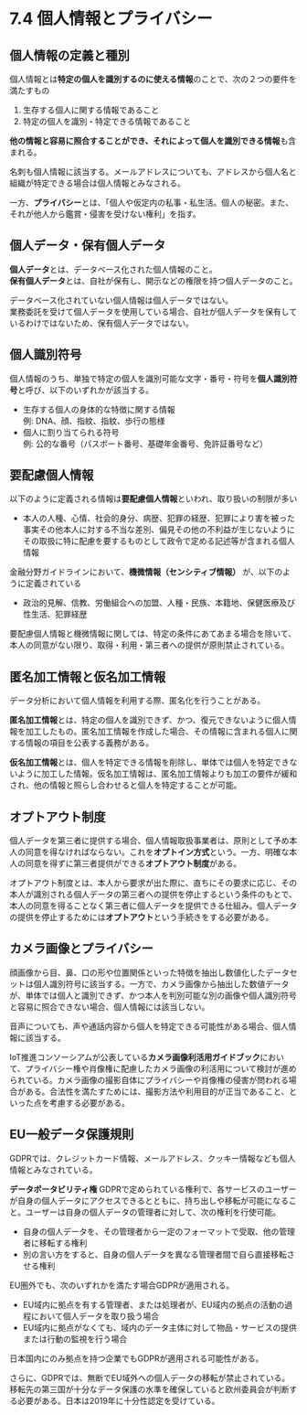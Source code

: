 # 7.4 個人情報とプライバシー

## 個人情報の定義と種別

個人情報とは**特定の個人を識別するのに使える情報**のことで、次の２つの要件を満たすもの

1. 生存する個人に関する情報であること
2. 特定の個人を識別・特定できる情報であること

**他の情報と容易に照合することができ、それによって個人を識別できる情報**も含まれる。

名刺も個人情報に該当する。メールアドレスについても、アドレスから個人名と組織が特定できる場合は個人情報とみなされる。

一方、**プライバシー**とは、「個人や仮定内の私事・私生活。個人の秘密。また、それが他人から鑑賞・侵害を受けない権利」を指す。

## 個人データ・保有個人データ

**個人データ**とは、データベース化された個人情報のこと。  
**保有個人データ**とは、自社が保有し、開示などの権限を持つ個人データのこと。

データベース化されていない個人情報は個人データではない。  
業務委託を受けて個人データを使用している場合、自社が個人データを保有しているわけではないため、保有個人データではない。

## 個人識別符号

個人情報のうち、単独で特定の個人を識別可能な文字・番号・符号を**個人識別符号**と呼び、以下のいずれかが該当する。

- 生存する個人の身体的な特徴に関する情報  
例: DNA、顔、指紋、指紋、歩行の態様
- 個人に割り当てられる符号  
例: 公的な番号（パスポート番号、基礎年金番号、免許証番号など）

## 要配慮個人情報

以下のように定義される情報は**要配慮個人情報**といわれ、取り扱いの制限が多い

- 本人の人種、心情、社会的身分、病歴、犯罪の経歴、犯罪により害を被った事実その他本人に対する不当な差別、偏見その他の不利益が生じないようにその取扱に特に配慮を要するものとして政令で定める記述等が含まれる個人情報

金融分野ガイドラインにおいて、**機微情報（センシティブ情報）** が、以下のように定義されている

- 政治的見解、信教、労働組合への加盟、人種・民族、本籍地、保健医療及び性生活、犯罪経歴

要配慮個人情報と機微情報に関しては、特定の条件にあてあまる場合を除いて、本人の同意がない限り、取得・利用・第三者への提供が原則禁止されている。

## 匿名加工情報と仮名加工情報

データ分析において個人情報を利用する際、匿名化を行うことがある。

**匿名加工情報**とは、特定の個人を識別できず、かつ、復元できないように個人情報を加工したもの。匿名加工情報を作成した場合、その情報に含まれる個人に関する情報の項目を公表する義務がある。

**仮名加工情報**とは、個人を特定できる情報を削除し、単体では個人を特定できないように加工した情報。仮名加工情報は、匿名加工情報よりも加工の要件が緩和され、他の情報と照らし合わせると個人を特定することが可能。

## オプトアウト制度

個人データを第三者に提供する場合、個人情報取扱事業者は、原則として予め本人の同意を得なければならない。これを**オプトイン方式**という。一方、明確な本人の同意を得ずに第三者提供ができる**オプトアウト制度**がある。

オプトアウト制度とは、本人から要求が出た際に、直ちにその要求に応じ、その本人が識別される個人データの第三者への提供を停止するという条件のもとで、本人の同意を得ることなく第三者に個人データを提供できる仕組み。個人データの提供を停止するためには**オプトアウト**という手続きをする必要がある。

## カメラ画像とプライバシー

顔画像から目、鼻、口の形や位置関係といった特徴を抽出し数値化したデータセットは個人識別符号に該当する。一方で、カメラ画像から抽出した数値データが、単体では個人と識別できず、かつ本人を判別可能な別の画像や個人識別符号と容易に照合できない場合、個人情報には該当しない。

音声についても、声や通話内容から個人を特定できる可能性がある場合、個人情報に該当する。

IoT推進コンソーシアムが公表している**カメラ画像利活用ガイドブック**において、プライバシー権や肖像権に配慮したカメラ画像の利活用について検討が進められている。カメラ画像の撮影自体にプライバシーや肖像権の侵害が問われる場合がある。合法性を満たすためには、撮影方法や利用目的が正当であること、といった点を考慮する必要がある。

## EU一般データ保護規則

GDPRでは、クレジットカード情報、メールアドレス、クッキー情報なども個人情報とみなされている。

**データポータビリティ権** GDPRで定められている権利で、各サービスのユーザーが自身の個人データにアクセスできるとともに、持ち出しや移転が可能になること。ユーザーは自身の個人データの管理者に対して、次の権利を行使可能。
- 自身の個人データを、その管理者から一定のフォーマットで受取、他の管理者に移転する権利
- 別の言い方をすると、自身の個人データを異なる管理者間で自ら直接移転させる権利

EU圏外でも、次のいずれかを満たす場合GDPRが適用される。

- EU域内に拠点を有する管理者、または処理者が、EU域内の拠点の活動の過程において個人データを取り扱う場合
- EU域内に拠点がなくても、域内のデータ主体に対して物品・サービスの提供または行動の監視を行う場合

日本国内にのみ拠点を持つ企業でもGDPRが適用される可能性がある。

さらに、GDPRでは、無断でEU域外への個人データの移転が禁止されている。移転先の第三国が十分なデータ保護の水準を確保していると欧州委員会が判断する必要がある。日本は2019年に十分性認定を受けている。



